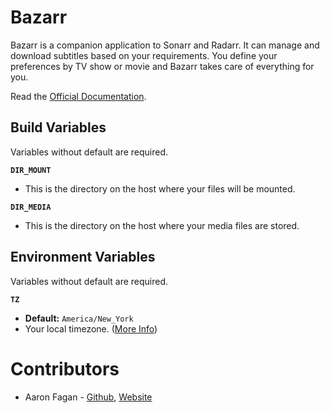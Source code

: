 # Bazarr

Bazarr is a companion application to Sonarr and Radarr. It can manage and download subtitles based on your requirements. You define your preferences by TV show or movie and Bazarr takes care of everything for you.

Read the [Official Documentation](https://hub.docker.com/r/linuxserver/bazarr/).

## Build Variables

Variables without default are required.

**`DIR_MOUNT`**
- This is the directory on the host where your files will be mounted.

**`DIR_MEDIA`**
- This is the directory on the host where your media files are stored.

## Environment Variables

Variables without default are required.

**`TZ`**
- **Default:** `America/New_York`
- Your local timezone. ([More Info](https://en.wikipedia.org/wiki/List_of_tz_database_time_zones))

# Contributors

* Aaron Fagan - [Github](https://github.com/aaronfagan), [Website](https://www.aaronfagan.ca/)